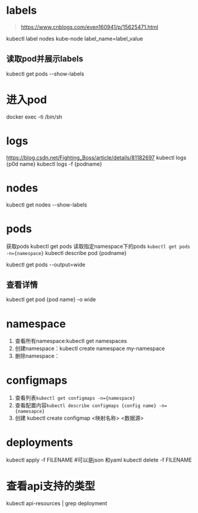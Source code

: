 # labels
> https://www.cnblogs.com/even160941/p/15625471.html

kubectl label nodes kube-node label_name=label_value
## 读取pod并展示labels
 kubectl get pods --show-labels 
# 进入pod
docker exec -ti  <your-container-name>   /bin/sh
# logs
https://blog.csdn.net/Fighting_Boss/article/details/81182697
kubectl logs {p0d name}
kubectl logs -f {podname}
# nodes
kubectl get nodes --show-labels

# pods
获取pods kubectl get pods
读取指定namespace下的pods `kubectl get pods -n={namespace}`
kubectl describe pod {podname}

kubectl get pods --output=wide
## 查看详情
kubectl get pod {pod name} -o wide
# namespace
1. 查看所有namespace:kubectl get namespaces 
2. 创建namespace：kubectl create namespace my-namespace
3. 删除namespace：
# configmaps
1. 查看列表`kubectl get configmaps -n={namespace}`
2. 查看配置内容`kubectl describe configmaps {config name} -n={namesapce}`
3. 创建 kubectl create configmap <映射名称> <数据源>


# deployments
kubectl apply -f FILENAME  #可以是json 和yaml
kubectl delete -f FILENAME

# 查看api支持的类型
kubectl api-resources | grep deployment
